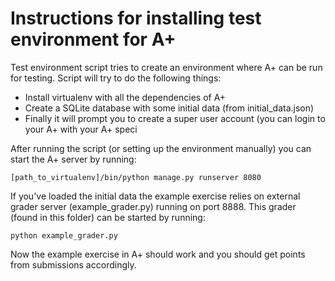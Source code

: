 Instructions for installing test environment for A+
=============


Test environment script tries to create an environment where A+ can be run for testing. Script will try to do the following things:

  - Install virtualenv with all the dependencies of A+
  - Create a SQLite database with some initial data (from initial_data.json)
  - Finally it will prompt you to create a super user account (you can login to your A+ with your A+ speci

After running the script (or setting up the environment manually) you can start the A+ server by running:

    [path_to_virtualenv]/bin/python manage.py runserver 8080

If you've loaded the initial data the example exercise relies on external grader server (example_grader.py) running on port 8888. This grader (found in this folder) can be started by running:

    python example_grader.py

Now the example exercise in A+ should work and you should get points from submissions accordingly.
